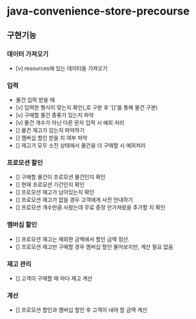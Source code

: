 # java-convenience-store-precourse

## 구현기능

### 데이터 가져오기
 - [v] resources에 있는 데이터들 가져오기

### 입력
- 물건 입력 받을 때
 - [v] 입력한 형식이 맞는지 확인(,로 구분 후 '[]'를 통해 물건 구분)
 - [v] 구매할 물건 종류가 있는지 파악
 - [v] 물건 개수가 아닌 다른 문자 입력 시 예외 처리
 - [] 물건 재고가 있는지 파악하기
 - [] 멤버십 할인 받을 지 여부 파악
 - [] 재고가 모두 소진 상태에서 물건을 더 구매할 시 예외처리

### 프로모션 할인
 - [] 구매할 물건이 프로모션 물건인지 확인
 - [] 현재 프로모션 기간인지 확인
 - [] 프로모션 재고가 남아있는지 확인
 - [] 프로모션 재고가 없을 경우 고객에게 사전 안내하기
 - [] 프로모션 개수만큼 사왔는데 무료 증정 안가져왔을 추가할 지 확인

### 멤버십 할인
 - [] 프로모션 재고는 제외한 금액에서 할인 금액 정산.
 - [] 프로모션 재고만 구매할 경우 멤버십 할인 물어보지만, 계산 필요 없음

### 재고 관리
 - [] 고객이 구매할 때 마다 재고 계산

### 계산
 - [] 프로모션 할인과 멤버십 할인 후 고객이 내야 할 금액 계산